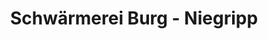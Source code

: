 ---
title: "Schwärmerei Burg - Niegripp"
url: /burg/schwaermerei-burg-niegripp/
shop: Lebensmittel
---